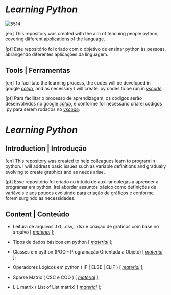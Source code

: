 # *Learning* *Python*

![5514](https://user-images.githubusercontent.com/74414640/190219462-c0db72f8-8cd5-4c93-8ef6-529448653e11.jpg)

[en]
This repository was created with the aim of teaching people python, covering different applications of the language.

[pt]
Este repositório foi criado com o objetivo de ensinar python às pessoas, abrangendo diferentes aplicações da linguagem.


## Tools | Ferramentas

[en]
To facilitate the learning process, the codes will be developed in google [*colab*](https://colab.research.google.com/?utm_source=scs-index), and as necessary I will create .py codes to be run in [*vscode*](https://code.visualstudio.com/).

[pt]
Para facilitar o processo de aprendizagem, os códigos serão desenvolvidos no google [*colab*](https://colab.research.google.com/?utm_source=scs-index), e conforme for necessário criarei códigos .py para serem rodados no [*vscode*](https://code.visualstudio.com/).


# *Learning* *Python*

## Introduction | Introdução

[en]
This repository was created to help colleagues learn to program in python. I will address basic issues such as variable definitions and gradually evolving to create graphics and as needs arise.


[pt]
Esse repositório foi criado no intuito de auxiliar colegas a aprender a programar em python. Irei abordar assuntos básico como definições de variáveis e aos poucos evoluindo para criação de gráficos e conforme forem surgindo as necessidades.


## Content | Conteúdo

* Leitura de arquivos .txt, .csv, .xlsx e criação de gráficos com base no arquivo [ [*material*](https://github.com/vinicius-mattoso/LearningPython/blob/a249459050399ecf02e86d903f126eefbf1303af/Tutorial_Leitura_de_arquivo_e_grafico.ipynb) ];

* Tipos de dados básicos em python [ [*material*](https://github.com/vinicius-mattoso/LearningPython/blob/a249459050399ecf02e86d903f126eefbf1303af/Tutorial_Python_data_types.ipynb) ];

* Classes em python (POO - Programação Orientada a Objeto) [ [*material*](https://github.com/vinicius-mattoso/LearningPython/blob/6a9464a487060e84517e4f174fcb243e88139888/Tutorial_Python_Classes.ipynb) ];

* Operadores Lógicos em python ( IF | ELSE | ELIF ) [ [*material*](https://github.com/vinicius-mattoso/LearningPython/blob/main/Tutorial_Operadores_Logicos.ipynb) ];

*  Sparse Matrix ( CSC e COO ) [ [*material*](https://github.com/vinicius-mattoso/LearningPython/blob/main/Tutorial_matriz_sparse.ipynb) ];

* LIL matrix ( List of List matrix) [ [*material*](https://github.com/vinicius-mattoso/LearningPython/blob/main/Tutorial_LiL_matrix.ipynb) ];
